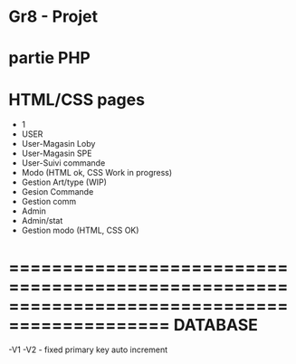 # Gr8 - Projet

partie PHP
========================================================================================
HTML/CSS pages 
=========================================================================================
- 1
- USER
- User-Magasin Loby
- User-Magasin SPE
- User-Suivi commande
- Modo   (HTML ok, CSS Work in progress) 
- Gestion Art/type (WIP) 
- Gesion Commande
- Gestion comm
- Admin
- Admin/stat
- Gestion modo (HTML, CSS OK) 



=============================================================================================
DATABASE
=============================================================================================
-V1 
-V2 - fixed primary key auto increment 
